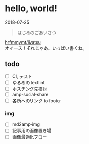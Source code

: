 # hello, world!

<time datetime="2018-07-25">2018-07-25</time>

> はじめのごあいさつ

[hrfmmymt/iiyatsu](https://github.com/hrfmmymt/iiyatsu)  
オイース！それじゃあ、いっぱい書くね。

<amp-img alt="eye-catch"
  src="/img/posts/20180725.jpg"
  width="700"
  height="933"
  layout="responsive">
</amp-img>

## todo
- [ ] CI, テスト
- [ ] ゆるめの textlint
- [ ] ホスチング先検討
- [ ] amp-social-share
- [ ] 各所へのリンク to footer
### img
- [ ] md2amp-img
- [ ] 記事用の画像置き場
- [ ] 画像最適化フロー
